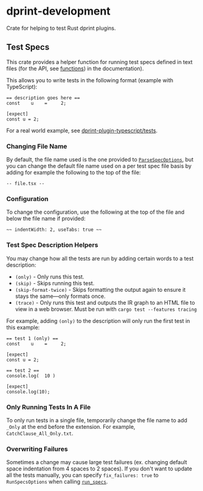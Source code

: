 # dprint-development

Crate for helping to test Rust dprint plugins.

## Test Specs

This crate provides a helper function for running test specs defined in text files (for the API, see [functions](https://docs.rs/dprint-development/latest/dprint_development/#functions)) in the documentation).

This allows you to write tests in the following format (example with TypeScript):

```
== description goes here ==
const    u    =     2;

[expect]
const u = 2;
```

For a real world example, see [dprint-plugin-typescript/tests](https://github.com/dprint/dprint-plugin-typescript/tree/main/tests).

### Changing File Name

By default, the file name used is the one provided to [`ParseSpecOptions`](https://docs.rs/dprint-development/latest/dprint_development/struct.ParseSpecOptions.html), but you can change the default file name used on a per test spec file basis by adding for example the following to the top of the file:

```
-- file.tsx --
```

### Configuration

To change the configuration, use the following at the top of the file and below the file name if provided:

```
~~ indentWidth: 2, useTabs: true ~~
```

### Test Spec Description Helpers

You may change how all the tests are run by adding certain words to a test description:

- `(only)` - Only runs this test.
- `(skip)` - Skips running this test.
- `(skip-format-twice)` - Skips formatting the output again to ensure it stays the same—only formats once.
- `(trace)` - Only runs this test and outputs the IR graph to an HTML file to view in a web browser. Must be run with `cargo test --features tracing`

For example, adding `(only)` to the description will only run the first test in this example:

```
== test 1 (only) ==
const    u    =     2;

[expect]
const u = 2;

== test 2 ==
console.log(  10 )

[expect]
console.log(10);
```

### Only Running Tests In A File

To only run tests in a single file, temporarily change the file name to add `_Only` at the end before the extension. For example, `CatchClause_All_Only.txt`.

### Overwriting Failures

Sometimes a change may cause large test failures (ex. changing default space indentation from 4 spaces to 2 spaces). If you don't want to update all the tests manually, you can specify `fix_failures: true` to `RunSpecsOptions` when calling [`run_specs`](https://docs.rs/dprint-development/latest/dprint_development/fn.run_specs.html).
